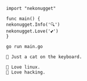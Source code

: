 ```
import "nekonugget"

func main() {
nekonugget.Info('🔍')
nekonugget.Love('💕')
}
```
`go run main.go`
```
🔎 Just a cat on the keyboard.

🩷 Love linux.
🩷 Love hacking.
```



